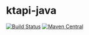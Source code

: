 # ktapi-java
[![Build Status](https://www.travis-ci.org/125m125/ktapi-java.svg?branch=master)](https://www.travis-ci.org/125m125/ktapi-java)
[![Maven Central](https://maven-badges.herokuapp.com/maven-central/de.125m125.kt/ktapi/badge.svg)](https://maven-badges.herokuapp.com/maven-central/de.125m125.kt/ktapi)
